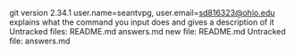 git version 2.34.1
user.name=seantvpg, user.email=sd816323@ohio.edu
explains what the command you input does and gives a description of it
Untracked files: README.md answers.md
new file: README.md     Untracked file: answers.md
